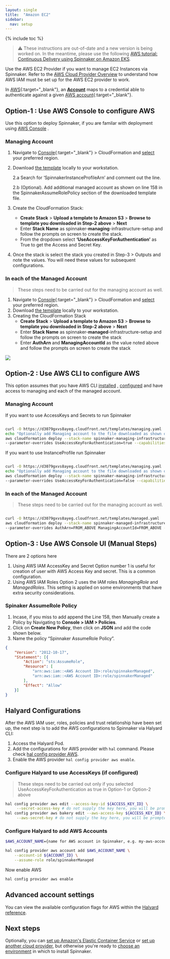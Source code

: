 ```yaml
---
layout: single
title:  "Amazon EC2"
sidebar:
  nav: setup
---
```


{% include toc %}

> :warning: These instructions are out-of-date and a new version is being
> worked on. In the meantime, please use the following
> [AWS tutorial: Continuous Delivery using Spinnaker on Amazon EKS](https://aws.amazon.com/blogs/opensource/continuous-delivery-spinnaker-amazon-eks/).

Use the AWS EC2 Provider if you want to manage EC2 Instances via Spinnaker. Refer to the [AWS Cloud Provider Overview](https://spinnaker.io/setup/install/providers/aws/) to understand how AWS IAM must be set up for the AWS EC2 provider to work.

In [AWS](https://aws.amazon.com/){:target="\_blank"}, an [__Account__](/concepts/providers/#accounts)
maps to a credential able to authenticate against a given [AWS
account](https://aws.amazon.com/account/){:target="\_blank"}.

## Option-1 : Use AWS Console to configure AWS

Use this option to deploy Spinnaker, if you are familar with deployment using [AWS Console](https://console.aws.amazon.com/) .

### Managing Account
1. Navigate to [Console](https://console.aws.amazon.com/){:target="\_blank"} > CloudFormation and [select](https://docs.aws.amazon.com/awsconsolehelpdocs/latest/gsg/getting-started.html#select-region) your preferred region.
2. Download [the template](https://d3079gxvs8ayeg.cloudfront.net/templates/managing.yaml) locally to your workstation.

    2.a Search for ‘SpinnakerInstanceProfileArn’ and comment out the line.
    
    2.b (Optional). Add additional managed account as shown on line 158 in the SpinnakerAssumeRolePolicy section of the downloaded template file.
3. Create the CloudFormation Stack:
    * __Create Stack__ > __Upload a template to Amazon S3__ > __Browse to template you downloaded in Step-2 above__ > __Next__
    * Enter __Stack Name__ as spinnaker-**managing**-infrastructure-setup and follow the prompts on screen to create the stack.
    * From the dropdown select **‘UseAccessKeyForAuthentication’** as True to get the Access and Secret Key.
4. Once the stack is select the stack you created in Step-3 > Outputs and note the values. You will need these values for subsequent configurations.


### In each of the Managed Account

> These steps need to be carried out for the managing account as well.

1. Navigate to [Console](https://console.aws.amazon.com/){:target="\_blank"} > CloudFormation and [select](https://docs.aws.amazon.com/awsconsolehelpdocs/latest/gsg/getting-started.html#select-region) your preferred region.
2. Download [the template](https://d3079gxvs8ayeg.cloudfront.net/templates/managed.yaml) locally to your workstation.
3. Creating the CloudFormation Stack
    * __Create Stack__ > __Upload a template to Amazon S3__ > __Browse to template you downloaded in Step-2 above__ > __Next__
    * Enter __Stack Name__ as spinnaker-**managed**-infrastructure-setup and follow the prompts on screen to create the stack
    * Enter __AuthArn__ and __ManagingAccountId__ as the value noted above and follow the prompts on screen to create the stack

![](../outputs_cloudformation.png)

## Option-2 : Use AWS CLI to configure AWS

This option assumes that you have AWS CLI [installed](https://docs.aws.amazon.com/cli/latest/userguide/installing.html) ,
[configured](https://docs.aws.amazon.com/cli/latest/userguide/cli-chap-getting-started.html) and have access to managing and each of the managed account.


### Managing Account

If you want to use AccessKeys and Secrets to run Spinnaker

```bash

curl -O https://d3079gxvs8ayeg.cloudfront.net/templates/managing.yaml
echo "Optionally add Managing account to the file downloaded as shown on line 158 in the SpinnakerAssumeRolePolicy section of the downloaded file."
aws cloudformation deploy --stack-name spinnaker-managing-infrastructure-setup --template-file managing.yaml \
--parameter-overrides UseAccessKeyForAuthentication=true --capabilities CAPABILITY_NAMED_IAM --region us-west-2
```

If you want to use InstanceProfile run Spinnaker

```bash

curl -O https://d3079gxvs8ayeg.cloudfront.net/templates/managing.yaml
echo "Optionally add Managing account to the file downloaded as shown on line 158 in the SpinnakerAssumeRolePolicy section of the downloaded file."
aws cloudformation deploy --stack-name spinnaker-managing-infrastructure-setup --template-file managing.yaml \
--parameter-overrides UseAccessKeyForAuthentication=false --capabilities CAPABILITY_NAMED_IAM --region us-west-2
```

### In each of the Managed Account

> These steps need to be carried out for the managing account as well.


```bash

curl -O https://d3079gxvs8ayeg.cloudfront.net/templates/managed.yaml
aws cloudformation deploy --stack-name spinnaker-managed-infrastructure-setup --template-file managed.yaml \
--parameter-overrides AuthArn=FROM_ABOVE ManagingAccountId=FROM_ABOVE --capabilities CAPABILITY_NAMED_IAM --region us-west-2
```

## Option-3 : Use AWS Console UI (Manual Steps) 

There are 2 options here
1. Using AWS IAM AccessKey and Secret
Option number 1 is useful for creation of user with AWS Access Key and secret. This is a common configuration. 
2. Using AWS IAM Roles
Option 2 uses the IAM roles *ManagingRole* and *ManagedRoles*. This setting is applied on some environments that have extra security considerations.

### Spinaker AssumeRole Policy
1. Incase, if you miss to add append the Line 158, then Manually create a Policy by Navigating to **Console > IAM > Policies**.
2. Click on **Create New Policy**, then click on **JSON** and add the code shown below.
3. Name the policy “Spinnaker AssumeRole Policy”.

```JSON
{
	"Version": "2012-10-17",
	"Statement": [{
		"Action": "sts:AssumeRole",
		"Resource": [
			"arn:aws:iam::<AWS Account ID>:role/spinnakerManaged",
			"arn:aws:iam::<AWS Account ID>:role/spinnakerManaged"
		],
		"Effect": "Allow"
	}]
}
```

## Halyard Configurations
After the AWS IAM user, roles, policies and trust relationship have been set up, the next step is to add the AWS configurations to Spinnaker via Halyard CLI:

1. Access the Halyard Pod.
2. Add the configurations for AWS provider with `hal` command. Please check [hal config provider AWS](https://www.spinnaker.io/reference/halyard/commands/#hal-config-provider-aws).
3. Enable the AWS provider `hal config provider aws enable`.

### Configure Halyard to use AccessKeys (if configured)

> These steps need to be carried out only if you selected UseAccessKeyForAuthentication as true in Option-1 or Option-2 above

```bash
hal config provider aws edit --access-key-id ${ACCESS_KEY_ID} \
     --secret-access-key # do not supply the key here, you will be prompted 
hal config provider aws bakery edit --aws-access-key ${ACCESS_KEY_ID} \
     --aws-secret-key # do not supply the key here, you will be prompted
```

### Configure Halyard to add AWS Accounts

```bash
$AWS_ACCOUNT_NAME={name for AWS account in Spinnaker, e.g. my-aws-account}

hal config provider aws account add $AWS_ACCOUNT_NAME \
    --account-id ${ACCOUNT_ID} \
    --assume-role role/spinnakerManaged
```

Now enable AWS

```bash
hal config provider aws enable
```

## Advanced account settings

You can view the available configuration flags for AWS within the
[Halyard reference](/reference/halyard/commands#hal-config-provider-aws-account-add).

## Next steps

Optionally, you can [set up Amazon's Elastic Container
Service](/setup/install/providers/aws/aws-ecs/) or [set up another cloud
provider](/setup/install/providers/), but otherwise you're ready to
[choose an environment](/setup/install/environment/)
in which to install Spinnaker.
